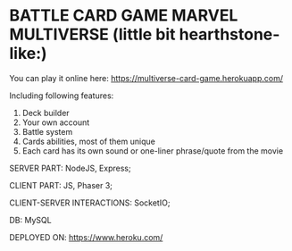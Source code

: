 # BATTLE CARD GAME MARVEL MULTIVERSE (little bit hearthstone-like:)
You can play it online here: 
https://multiverse-card-game.herokuapp.com/

Including following features:
1) Deck builder
2) Your own account
3) Battle system
4) Cards abilities, most of them unique
5) Each card has its own sound or one-liner phrase/quote from the movie 

SERVER PART: NodeJS, Express;

CLIENT PART: JS, Phaser 3;

CLIENT-SERVER INTERACTIONS: SocketIO;

DB: MySQL

DEPLOYED ON: https://www.heroku.com/
